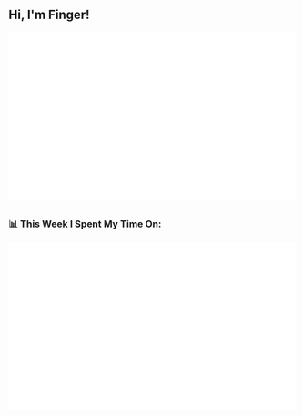 <h2> Hi, I'm Finger!</h2>

<img align="right" src="https://raw.githubusercontent.com/spianmo/github-stats/master/generated/overview.svg#gh-light-mode-only">

<!-- <img align="right" height="160em" src="https://github-readme-stats-eight-theta.vercel.app/api/top-langs/?username=spianmo&layout=compact&langs_count=8&theme=algolia"/>	 -->
	
```go
package main

type Me struct {
	Name   string
	Job    string
	Code   string
	Skills string
}

func main() {
	me := &Me{
		Name:   "Finger",
		Job:    "Client-side Engineer",
		Code:   "Java and C++ and Others",
		Skills: "Android Security NLP ^o^",
	}
	_ = me
}
```


<h3>📊 This Week I Spent My Time On:</h3>
<img align='right' src="https://raw.githubusercontent.com/spianmo/github-stats/master/generated/languages.svg#gh-light-mode-only">

<!--START_SECTION:waka-->

```text
Python                   24 hrs 35 mins  ████████████▓░░░░░░░░░░░░   50.53 %
Vue.js                   8 hrs 7 mins    ████▒░░░░░░░░░░░░░░░░░░░░   16.71 %
JavaScript               7 hrs 41 mins   ████░░░░░░░░░░░░░░░░░░░░░   15.81 %
JSON                     1 hr 26 mins    ▓░░░░░░░░░░░░░░░░░░░░░░░░   02.97 %
TypeScript               1 hr 16 mins    ▓░░░░░░░░░░░░░░░░░░░░░░░░   02.63 %
Markdown                 57 mins         ▒░░░░░░░░░░░░░░░░░░░░░░░░   01.98 %
```

<!--END_SECTION:waka-->
